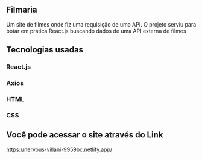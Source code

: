 ## Filmaria
 Um site de filmes onde fiz uma requisição de uma API. 
 O projeto serviu para botar em prática React.js buscando dados de uma API externa de filmes
 
 ## Tecnologias usadas
 ### React.js
 ### Axios
 ### HTML
 ### CSS
 
 ## Você pode acessar o site através do Link
 
 https://nervous-villani-9959bc.netlify.app/
